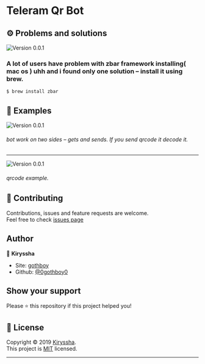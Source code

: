 <h1 align="left">Teleram Qr Bot</h1>


## ⚙️ Problems and solutions
![Version 0.0.1 ](https://github.com/0gothboy0/telegram-qr-bot/blob/master/img/Screenshot%202019-12-24%20at%208.40.23%20PM.png)
### A lot of users have problem with zbar framework installing( mac os ) uhh and i found only one solution – install it using brew.
```bash
$ brew install zbar

```


## 📸 Examples
![Version 0.0.1 ](https://github.com/0gothboy0/telegram-qr-bot/blob/master/img/Screenshot%202019-12-24%20at%208.48.26%20PM.png)
###### bot work on two sides – gets and sends. If you send qrcode it decode it.
___
![Version 0.0.1 ](https://github.com/0gothboy0/telegram-qr-bot/blob/master/img/IMAGE%202019-12-24%208:48:33%20PM.jpg)
###### qrcode example.

## 🤝 Contributing

Contributions, issues and feature requests are welcome.<br />
Feel free to check [issues page](https://github.com/0gothboy0/discord-bot/issues)<br />


## Author

👤 **Kiryssha**

- Site: [gothboy](http://gothboy.me)
- Github: [@0gothboy0](https://github.com/0gothboy0)

## Show your support

Please ⭐️ this repository if this project helped you!

## 📝 License

Copyright © 2019 [Kiryssha](https://github.com/0gothboy0).<br />
This project is [MIT](https://github.com/0gothboy0/discord-bot/blob/master/LICENSE) licensed.

---
